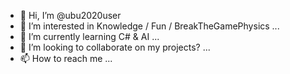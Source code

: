 - 👋 Hi, I’m @ubu2020user
- 👀 I’m interested in Knowledge / Fun / BreakTheGamePhysics ...
- 🌱 I’m currently learning C# & AI ...
- 💞️ I’m looking to collaborate on my projects? ...
- 📫 How to reach me ...

<!---
ubu2020user/ubu2020user is a ✨ special ✨ repository because its `README.md` (this file) appears on your GitHub profile.
You can click the Preview link to take a look at your changes.
--->
